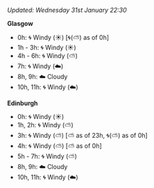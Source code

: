 *Updated: Wednesday 31st January 22:30*

**Glasgow**

* 0h: :cyclone: Windy (:sunny:) [:cyclone:(:partly_sunny:) as of 0h]
* 1h - 3h: :cyclone: Windy (:sunny:)
* 4h - 6h: :cyclone: Windy (:partly_sunny:)
* 7h: :cyclone: Windy (:cloud:)
* 8h, 9h: :cloud: Cloudy
* 10h, 11h: :cyclone: Windy (:cloud:)

**Edinburgh**

* 0h: :cyclone: Windy (:sunny:)
* 1h, 2h: :cyclone: Windy (:partly_sunny:)
* 3h: :cyclone: Windy (:partly_sunny:) [:partly_sunny: as of 23h, :cyclone:(:partly_sunny:) as of 0h]
* 4h: :cyclone: Windy (:partly_sunny:) [:partly_sunny: as of 0h]
* 5h - 7h: :cyclone: Windy (:partly_sunny:)
* 8h, 9h: :cloud: Cloudy
* 10h, 11h: :cyclone: Windy (:cloud:)
